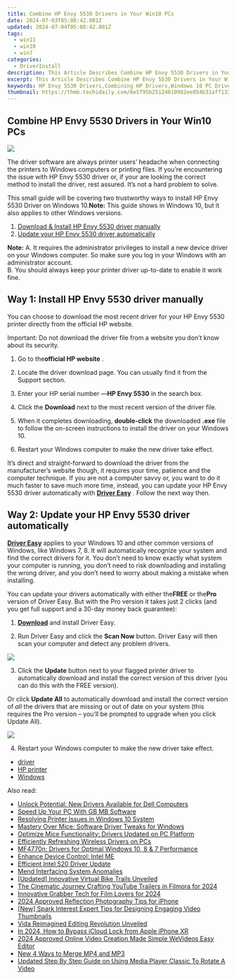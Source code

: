 ```yaml
---
title: Combine HP Envy 5530 Drivers in Your Win10 PCs
date: 2024-07-03T05:08:42.001Z
updated: 2024-07-04T05:08:42.001Z
tags:
  - win11
  - win10
  - win7
categories:
  - DriverInstall
description: This Article Describes Combine HP Envy 5530 Drivers in Your Win10 PCs
excerpt: This Article Describes Combine HP Envy 5530 Drivers in Your Win10 PCs
keywords: HP Envy 5530 Drivers,Combining HP Drivers,Windows 10 PC Driver Installation,HP Laptop Compatible Drivers,HP Envy Laptop Driver Update,Win10 HP Envy 5530 Drivers Combination,Optimizing PCs with HP Drivers
thumbnail: https://thmb.techidaily.com/6e5f95b25124810982ee054b31aff132061c491b9479b9ba216941d7d9600153.jpg
---
```


## Combine HP Envy 5530 Drivers in Your Win10 PCs

![](https://images.drivereasy.com/wp-content/uploads/2018/02/img_5a8012476217a.jpg)

 The driver software are always printer users’ headache when connecting the printers to Windows computers or printing files. If you’re encountering the issue with HP Envy 5530 driver or, if your are looking the correct method to install the driver, rest assured. It’s not a hard problem to solve.

 This small guide will be covering two trustworthy ways to install HP Envy 5530 Driver on Windows 10.**Note:** This guide shows in Windows 10, but it also applies to other Windows versions.

1. [Download & Install HP Envy 5530 driver manually](#way1)
2. [Update your HP Envy 5530 driver automatically](#way2)

**Note:**
 A. It requires the administrator privileges to install a new device driver on your Windows computer. So make sure you log in your Windows with an administrator account.  
 B. You should always keep your printer driver up-to-date to enable it work fine.

## Way 1: Install HP Envy 5530 driver manually

 You can choose to download the most recent driver for your HP Envy 5530 printer directly from the official HP website.

 Important: Do not download the driver file from a website you don’t know about its security.

 1) Go to the**official HP website** .

 2) Locate the driver download page. You can usually find it from the Support section.

 3) Enter your HP serial number —**HP Envy 5530**  in the search box.

 4) Click the **Download**  next to the most recent version of the driver file.

 5) When it completes downloading, **double-click**  the downloaded **.exe**  file to follow the on-screen instructions to install the driver on your Windows 10.

 6) Restart your Windows computer to make the new driver take effect.

 It’s direct and straight-forward to download the driver from the manufacturer’s website though, it requires your time, patience and the computer technique. If you are not a computer savvy or, you want to do it much faster to save much more time, instead, you can update your HP Envy 5530 driver automatically with **[Driver Easy](https://tools.techidaily.com/drivereasy/download/)**  . Follow the next way then.

## Way 2: Update your HP Envy 5530 driver automatically

**[Driver Easy](https://tools.techidaily.com/drivereasy/download/)**  applies to your Windows 10 and other common versions of Windows, like Windows 7, 8\. It will automatically recognize your system and find the correct drivers for it. You don’t need to know exactly what system your computer is running, you don’t need to risk downloading and installing the wrong driver, and you don’t need to worry about making a mistake when installing.

 You can update your drivers automatically with either the**FREE** or the**Pro** version of Driver Easy. But with the Pro version it takes just 2 clicks (and you get full support and a 30-day money back guarantee):

 1) **[Download](https://tools.techidaily.com/drivereasy/download/)**   and install Driver Easy.

 2) Run Driver Easy and click the **Scan Now**   button. Driver Easy will then scan your computer and detect any problem drivers.

![](https://images.drivereasy.com/wp-content/uploads/2018/02/img_5a80170227025.jpg)

3) Click the **Update**  button next to your flagged printer driver to automatically download and install the correct version of this driver (you can do this with the FREE version).

Or click **Update All**  to automatically download and install the correct version of _all_  the drivers that are missing or out of date on your system (this requires the Pro version – you’ll be prompted to upgrade when you click Update All).

![](https://images.drivereasy.com/wp-content/uploads/2018/02/img_5a80184c31794.jpg)

4) Restart your Windows computer to make the new driver take effect.

* [driver](https://tools.techidaily.com/drivereasy/download/)
* [HP printer](https://tools.techidaily.com/drivereasy/download/)
* [Windows](https://tools.techidaily.com/drivereasy/download/)

<ins class="adsbygoogle"
     style="display:block"
     data-ad-format="autorelaxed"
     data-ad-client="ca-pub-7571918770474297"
     data-ad-slot="1223367746"></ins>



<ins class="adsbygoogle"
     style="display:block"
     data-ad-client="ca-pub-7571918770474297"
     data-ad-slot="8358498916"
     data-ad-format="auto"
     data-full-width-responsive="true"></ins>

<span class="atpl-alsoreadstyle">Also read:</span>
<div><ul>
<li><a href="https://driver-install.techidaily.com/unlock-potential-new-drivers-available-for-dell-computers/"><u>Unlock Potential: New Drivers Available for Dell Computers</u></a></li>
<li><a href="https://driver-install.techidaily.com/speed-up-your-pc-with-gb-mb-software/"><u>Speed Up Your PC With GB MB Software</u></a></li>
<li><a href="https://driver-install.techidaily.com/resolving-printer-issues-in-windows-10-system/"><u>Resolving Printer Issues in Windows 10 System</u></a></li>
<li><a href="https://driver-install.techidaily.com/mastery-over-mice-software-driver-tweaks-for-windows/"><u>Mastery Over Mice: Software Driver Tweaks for Windows</u></a></li>
<li><a href="https://driver-install.techidaily.com/optimize-mice-functionality-drivers-updated-on-pc-platform/"><u>Optimize Mice Functionality: Drivers Updated on PC Platform</u></a></li>
<li><a href="https://driver-install.techidaily.com/efficiently-refreshing-wireless-drivers-on-pcs/"><u>Efficiently Refreshing Wireless Drivers on PCs</u></a></li>
<li><a href="https://driver-install.techidaily.com/mf4770n-drivers-for-optimal-windows-10-8-and-7-performance/"><u>MF4770n: Drivers for Optimal Windows 10, 8 & 7 Performance</u></a></li>
<li><a href="https://driver-install.techidaily.com/enhance-device-control-intel-me/"><u>Enhance Device Control: Intel ME</u></a></li>
<li><a href="https://driver-install.techidaily.com/efficient-intel-520-driver-update/"><u>Efficient Intel 520 Driver Update</u></a></li>
<li><a href="https://driver-install.techidaily.com/mend-interfacing-system-anomalies/"><u>Mend Interfacing System Anomalies</u></a></li>
<li><a href="https://fox-cloud.techidaily.com/updated-innovative-virtual-bike-trails-unveiled/"><u>[Updated] Innovative Virtual Bike Trails Unveiled</u></a></li>
<li><a href="https://youtube-tips.techidaily.com/inematic-journey-crafting-youtube-trailers-in-filmora-for-2024/"><u>The Cinematic Journey  Crafting YouTube Trailers in Filmora for 2024</u></a></li>
<li><a href="https://video-screen-grab.techidaily.com/innovative-grabber-tech-for-film-lovers-for-2024/"><u>Innovative Grabber Tech for Film Lovers for 2024</u></a></li>
<li><a href="https://extra-guidance.techidaily.com/2024-approved-reflection-photography-tips-for-iphone/"><u>2024 Approved  Reflection Photography Tips for iPhone</u></a></li>
<li><a href="https://youtube-help.techidaily.com/new-spark-interest-expert-tips-for-designing-engaging-video-thumbnails/"><u>[New] Spark Interest  Expert Tips for Designing Engaging Video Thumbnails</u></a></li>
<li><a href="https://extra-resources.techidaily.com/vida-reimagined-editing-revolution-unveiled/"><u>Vida Reimagined  Editing Revolution Unveiled</u></a></li>
<li><a href="https://activate-lock.techidaily.com/in-2024-how-to-bypass-icloud-lock-from-apple-iphone-xr-by-drfone-ios/"><u>In 2024, How to Bypass iCloud Lock from Apple iPhone XR</u></a></li>
<li><a href="https://smart-video-editing.techidaily.com/2024-approved-online-video-creation-made-simple-wevideos-easy-editor/"><u>2024 Approved Online Video Creation Made Simple WeVideos Easy Editor</u></a></li>
<li><a href="https://ai-editing-video.techidaily.com/new-4-ways-to-merge-mp4-and-mp3/"><u>New 4 Ways to Merge MP4 and MP3</u></a></li>
<li><a href="https://ai-editing-video.techidaily.com/updated-step-by-step-guide-on-using-media-player-classic-to-rotate-a-video/"><u>Updated Step By Step Guide on Using Media Player Classic To Rotate A Video</u></a></li>
</ul></div>
